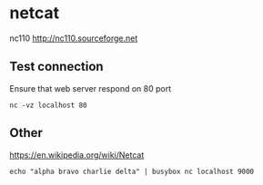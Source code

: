 # netcat

nc110 <http://nc110.sourceforge.net>

## Test connection

Ensure that web server respond on 80 port

    nc -vz localhost 80

## Other

<https://en.wikipedia.org/wiki/Netcat>

    echo "alpha bravo charlie delta" | busybox nc localhost 9000
